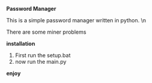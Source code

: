 __Password Manager__

This is a simple password manager written in python. \n

There are some miner problems

__installation__

1. First run the setup.bat
2. now run the main.py

__enjoy__
